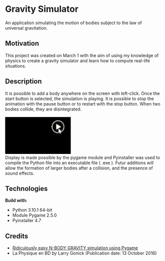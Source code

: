 # Gravity Simulator
An application simulating the motion of bodies subject to the law of universal gravitation.

## Motivation
This project was created on March 1 with the aim of using my knowledge of physics to create a gravity simulator and learn how to compute real-life situations. 

## Description
It is possible to add a body anywhere on the screen with left-click. Once the start button is selected, the simulation is playing. It is possible to stop the animation with the pause button or to restart with the stop button. When two bodies collide, they are disintegrated.
<br>
<br>
![](https://github.com/Asvo777/gravity-simulator/blob/main/gravity-simulator-example.gif)
<br>
Display is made possible by the pygame module and Pyinstaller was used to compile the Python file into an executable file ( .exe ).
Futur additions will allow the formation of larger bodies after a collision, and the presence of sound effects.

## Technologies
<b>Build with: </b>
- Python 3.10.1 64-bit
- Module Pygame 2.5.0
- Pyinstaller 4.7

## Credits
- [Ridiculously easy N-BODY GRAVITY simulation using Pygame
](https://youtu.be/7rZgC_I9RNA)
- La Physique en BD <i>by</i>  Larry Gonick (Publication date: 13 October 2016)
